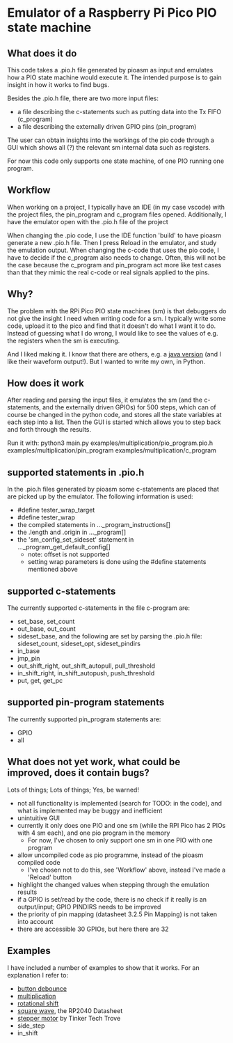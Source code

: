 # Emulator of a Raspberry Pi Pico PIO state machine

## What does it do
This code takes a .pio.h file generated by pioasm as input and emulates how a PIO state machine would execute it. The intended purpose is to gain insight in how it works to find bugs. 

Besides the .pio.h file, there are two more input files:
* a file describing the c-statements such as putting data into the Tx FIFO (c_program)
* a file describing the externally driven GPIO pins (pin_program)

The user can obtain insights into the workings of the pio code through a GUI which shows all (?) the relevant sm internal data such as registers.

For now this code only supports one state machine, of one PIO running one program.

## Workflow
When working on a project, I typically have an IDE (in my case vscode) with the project files, the pin_program and c_program files opened. Additionally, I have the emulator open with the .pio.h file of the project 

When changing the .pio code, I use the IDE function 'build' to have pioasm generate a new .pio.h file. Then I press Reload in the emulator, and study the emulation output.
When changing the c-code that uses the pio code, I have to decide if the c_program also needs to change. Often, this will not be the case because the c_program and pin_program act more like test cases than that they mimic the real c-code or real signals applied to the pins.

## Why?
The problem with the RPi Pico PIO state machines (sm) is that debuggers do not give the insight I need when writing code for a sm. I typically write some code, upload it to the pico and find that it doesn't do what I want it to do. Instead of guessing what I do wrong, I would like to see the values of e.g. the registers when the sm is executing.

And I liked making it. I know that there are others, e.g. a [java version](https://github.com/soundpaint/rp2040pio) (and I like their waveform output!). But I wanted to write my own, in Python.

## How does it work
After reading and parsing the input files, it emulates the sm (and the c-statements, and the externally driven GPIOs) for 500 steps, which can of course be changed in the python code, and stores all the state variables at each step into a list. Then the GUI is started which allows you to step back and forth through the results.

Run it with:
python3 main.py examples/multiplication/pio_program.pio.h examples/multiplication/pin_program examples/multiplication/c_program

## supported statements in .pio.h
In the .pio.h files generated by pioasm some c-statements are placed that are picked up by the emulator. The following information is used:
* #define tester_wrap_target
* #define tester_wrap
* the compiled statements in ..._program_instructions[]
* the .length and .origin in ..._program[]
* the  'sm_config_set_sideset' statement in ..._program_get_default_config[]
  * note: offset is not supported
  * setting wrap parameters is done using the #define statements mentioned above

## supported c-statements
The currently supported c-statements in the file c-program are:
* set_base, set_count
* out_base, out_count
* sideset_base, and the following are set by parsing the .pio.h file: sideset_count, sideset_opt, sideset_pindirs
* in_base
* jmp_pin
* out_shift_right, out_shift_autopull, pull_threshold
* in_shift_right, in_shift_autopush, push_threshold
* put, get, get_pc

## supported pin-program statements
The currently supported pin_program statements are:
* GPIO
* all

## What does not yet work, what could be improved, does it contain bugs?
Lots of things; Lots of things; Yes, be warned!

* not all functionality is implemented (search for TODO: in the code), and what is implemented may be buggy and inefficient
* unintuitive GUI 
* currently it only does one PIO and one sm (while the RPI Pico has 2 PIOs with 4 sm each), and one pio program in the memory
  * For now, I've chosen to only support one sm in one PIO with one program
* allow uncompiled code as pio programme, instead of the pioasm compiled code
  * I've chosen not to do this, see 'Workflow' above, instead I've made a 'Reload' button
* highlight the changed values when stepping through the emulation results
* if a GPIO is set/read by the code, there is no check if it really is an output/input; GPIO PINDIRS needs to be improved
* the priority of pin mapping (datasheet 3.2.5 Pin Mapping) is not taken into account
* there are accessible 30 GPIOs, but here there are 32


## Examples
I have included a number of examples to show that it works. For an explanation I refer to:
* [button debounce](https://github.com/GitJer/Some_RPI-Pico_stuff/tree/main/Button-debouncer)
* [multiplication](https://github.com/GitJer/Some_RPI-Pico_stuff/tree/main/multiplication)
* [rotational shift](https://github.com/GitJer/Some_RPI-Pico_stuff/tree/main/Rotational_shift_ISR)
* [square wave](https://datasheets.raspberrypi.org/rp2040/rp2040-datasheet.pdf), the RP2040 Datasheet
* [stepper motor](https://www.youtube.com/watch?v=UJ4JjeCLuaI) by Tinker Tech Trove
* side_step
* in_shift
